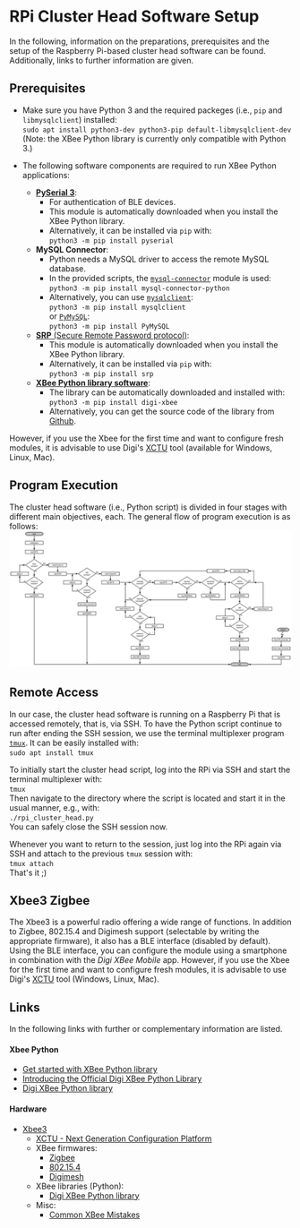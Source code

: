 # RPi Cluster Head Software Setup #

In the following, information on the preparations, prerequisites and the setup of the Raspberry Pi-based cluster head software can be found.
Additionally, links to further information are given.


## Prerequisites ##

* Make sure you have Python 3 and the required packeges (i.e., `pip` and `libmysqlclient`) installed:  
    `sudo apt install python3-dev python3-pip default-libmysqlclient-dev`  
    (Note: the XBee Python library is currently only compatible with Python 3.)

* The following software components are required to run XBee Python applications:
    * [**PySerial 3**](https://pyserial.readthedocs.io/en/latest/pyserial.html):
        * For authentication of BLE devices.
        * This module is automatically downloaded when you install the XBee Python library.
        * Alternatively, it can be installed via `pip` with:  
            `python3 -m pip install pyserial`
    * **MySQL Connector**:
        * Python needs a MySQL driver to access the remote MySQL database.
        * In the provided scripts, the [`mysql-connector`](https://dev.mysql.com/doc/connector-python/en/connector-python-installation-binary.html) module is used:  
            `python3 -m pip install mysql-connector-python`
        * Alternatively, you can use [`mysqlclient`](https://pypi.org/project/mysqlclient/):  
            `python3 -m pip install mysqlclient`  
            or [`PyMySQL`](https://pypi.org/project/PyMySQL/):  
            `python3 -m pip install PyMySQL`
    * [**SRP** (Secure Remote Password protocol)](https://pypi.org/project/srp/):
        * This module is automatically downloaded when you install the XBee Python library.
        * Alternatively, it can be installed via `pip` with:  
            `python3 -m pip install srp`
    * [**XBee Python library software**](https://xbplib.readthedocs.io/en/latest/):
        * The library can be automatically downloaded and installed with:  
            `python3 -m pip install digi-xbee`
        * Alternatively, you can get the source code of the library from [Github](https://github.com/digidotcom/xbee-python).

However, if you use the Xbee for the first time and want to configure fresh modules, it is advisable to use Digi's [XCTU](https://www.digi.com/products/embedded-systems/digi-xbee/digi-xbee-tools/xctu) tool (available for Windows, Linux, Mac).


## Program Execution

The cluster head software (i.e., Python script) is divided in four stages with different main objectives, each.
The general flow of program execution is as follows:  
![Main Schematic (/media/flowchart/cluster_head.svg)](../media/flowchart/cluster_head.svg)


## Remote Access ##

In our case, the cluster head software is running on a Raspberry Pi that is accessed remotely, that is, via SSH.
To have the Python script continue to run after ending the SSH session, we use the terminal multiplexer program [`tmux`](https://github.com/tmux/tmux/wiki).
It can be easily installed with:  
    `sudo apt install tmux`

To initially start the cluster head script, log into the RPi via SSH and start the terminal multiplexer with:  
    `tmux`  
Then navigate to the directory where the script is located and start it in the usual manner, e.g., with:  
    `./rpi_cluster_head.py`  
You can safely close the SSH session now.

Whenever you want to return to the session, just log into the RPi again via SSH and attach to the previous `tmux` session with:  
    `tmux attach`  
That's it ;)


## Xbee3 Zigbee ##

The Xbee3 is a powerful radio offering a wide range of functions.
In addition to Zigbee, 802.15.4 and Digimesh support (selectable by writing the appropriate firmware), it also has a BLE interface (disabled by default).
Using the BLE interface, you can configure the module using a smartphone in combination with the _Digi XBee Mobile_ app.
However, if you use the Xbee for the first time and want to configure fresh modules, it is advisable to use Digi's [XCTU](https://www.digi.com/products/embedded-systems/digi-xbee/digi-xbee-tools/xctu) tool (Windows, Linux, Mac).


## Links ##

In the following links with further or complementary information are listed.

#### Xbee Python ####

- [Get started with XBee Python library](https://xbplib.readthedocs.io/en/latest/getting_started_with_xbee_python_library.html)
- [Introducing the Official Digi XBee Python Library](https://www.digi.com/blog/post/introducing-the-official-digi-xbee-python-library)
- [Digi XBee Python library](https://github.com/digidotcom/xbee-python)

#### Hardware ####

- [Xbee3](https://www.digi.com/products/browse/xbee3)
  * [XCTU - Next Generation Configuration Platform](https://www.digi.com/products/embedded-systems/digi-xbee/digi-xbee-tools/xctu)
  * XBee firmwares:
    * [Zigbee](https://www.digi.com/products/embedded-systems/digi-xbee/rf-modules/2-4-ghz-rf-modules/xbee3-zigbee-3)
    * [802.15.4](https://www.digi.com/products/embedded-systems/digi-xbee/rf-modules/2-4-ghz-rf-modules/xbee3-802-15-4)
    * [Digimesh](https://www.digi.com/products/embedded-systems/digi-xbee/rf-modules/2-4-ghz-rf-modules/xbee3-digimesh-2-4)
  * XBee libraries (Python):
    * [Digi XBee Python library](https://github.com/digidotcom/xbee-python)
  * Misc:
    * [Common XBee Mistakes](https://www.faludi.com/projects/common-xbee-mistakes/)
